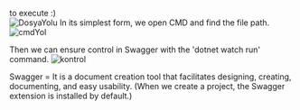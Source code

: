 to execute :)                                                                                                                  
      ![DosyaYolu](https://github.com/hasimakcy/WebScraperforGame/assets/77328571/b4b388d4-c9fb-41f0-acc9-8fa423daf245)
  In its simplest form, we open CMD and find the file path.                                                                                        
      ![cmdYol](https://github.com/hasimakcy/WebScraperforGame/assets/77328571/143048a2-1e5a-4360-a31f-1aead6e847b3)

  Then we can ensure control in Swagger with the 'dotnet watch run' command.
      ![kontrol](https://github.com/hasimakcy/WebScraperforGame/assets/77328571/f6330f82-b799-468b-a70a-4402d5c1ac3b)
      
  Swagger = It is a document creation tool that facilitates designing, creating, documenting, and easy usability.
      (When we create a project, the Swagger extension is installed by default.)
